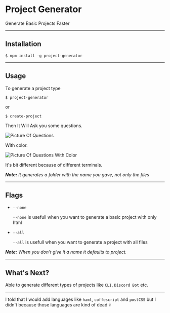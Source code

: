 # Project Generator

Generate Basic Projects Faster

---

## Installation

```shell
$ npm install -g project-generator
```

---

## Usage

To generate a project type

```shell
$ project-generator
```

or

```shell
$ create-project
```

Then It Will Ask you some questions.

![Picture Of Questions](https://media.discordapp.net/attachments/770153101251969025/843698162073075732/no-color.png)

With color.

![Picture Of Questions With Color](https://media.discordapp.net/attachments/770153101251969025/843698159157772318/color.png)

It's bit different because of different terminals.

**_Note:_** _It generates a folder with the name you gave, not only the files_

---

## Flags

- `--none`

  `--none` is usefull when you want to generate a basic project with only html

- `--all`

  `--all` is usefull when you want to generate a project with all files

**_Note:_** _When you don't give it a name it defaults to project._

----------

## What's Next?

Able to generate different types of projects like `CLI`, `Discord Bot` etc.

----------

I told that I would add languages like `haml`, `coffescript` and `postCSS` but I didn't because those languages are kind of dead :skull: